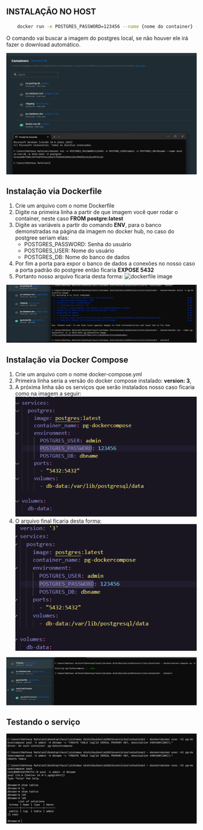## INSTALAÇÃO NO HOST
```bash 
    docker run -e POSTGRES_PASSWORD=123456 --name {nome do container} -p 5432:5432 -d postgres
```
O comando vai buscar a imagem do postgres local, se não houver ele irá fazer o download automático.

![Rodando o container pelo comando](docker-run.png)

## Instalação via Dockerfile
1. Crie um arquivo com o nome Dockerfile
2. Digite na primeira linha a partir de que imagem você quer rodar o container, neste caso **FROM postgre:latest**
3. Digite as variáveis a partir do comando **ENV**, para o banco demonstradas na página da imagem no docker hub, no caso do postgree seriam elas:
    * POSTGRES_PASSWORD: Senha do usuário
    * POSTGRES_USER: Nome do usuário
    * POSTGRES_DB: Nome do banco de dados
4. Por fim a porta para expor o banco de dados a conexões no nosso caso a porta padrão do postgree então ficaria **EXPOSE 5432**
5. Portanto nosso arquivo ficaria desta forma: 
![dockerfile image](Dockerfile.png.png)

![Rodando o container com Dockerfile](dockerfile-run.png)

## Instalação via Docker Compose
1. Crie um arquivo com o nome docker-compose.yml
2. Primeira linha seria a versão do docker compose instalado: **version: 3**,
3. A próxima linha são os serviços que serão instalados nosso caso ficaria como na imagem a seguir:
![Serviços](services.png)
4. O arquivo final ficaria desta forma:
![Arquivo docker-compose.yml final](docker-compose.png)

![Rodando o container com docker-compose](docker-compose-run.png)


## Testando o serviço

![Testando o serviço](testandoServico.png)